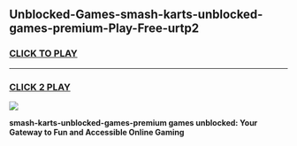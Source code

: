 
## Unblocked-Games-smash-karts-unblocked-games-premium-Play-Free-urtp2
<h3>
<a href="https://premium76.site?title=smash-karts-unblocked-games-premium&ref=18A1">CLICK TO PLAY</a></h3>
<hr>

<h3>
<a href="https://premium76.site?title=smash-karts-unblocked-games-premium&ref=18A1">CLICK 2 PLAY</a>
  
</h3>

<a href="https://premium76.site?title=smash-karts-unblocked-games-premium&ref=18A1"><img src="https://clearcache.store/games.png"></a>


**smash-karts-unblocked-games-premium games unblocked: Your Gateway to Fun and Accessible Online Gaming**
